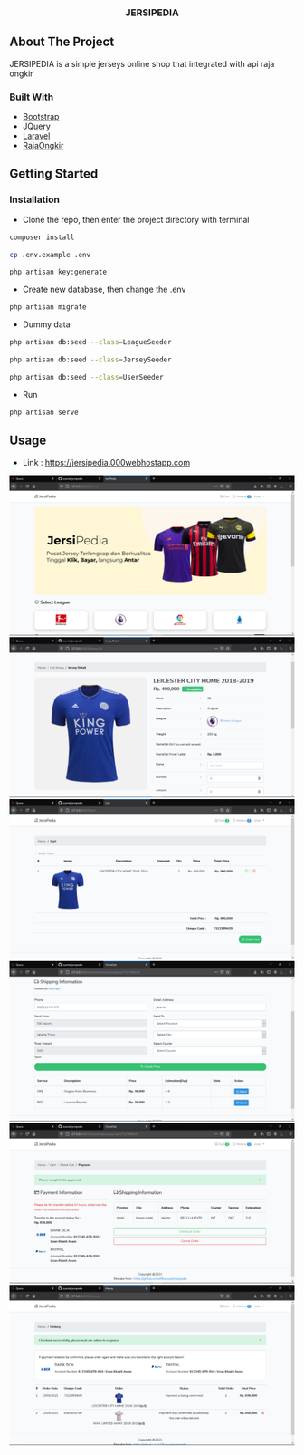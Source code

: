 <!-- PROJECT LOGO -->
<p align="center">
  <h3 align="center">JERSIPEDIA</h3>
</p>

<!-- ABOUT THE PROJECT -->
## About The Project

JERSIPEDIA is a simple jerseys online shop that integrated with api raja ongkir

### Built With

* [Bootstrap](https://getbootstrap.com)
* [JQuery](https://jquery.com)
* [Laravel](https://laravel.com)
* [RajaOngkir](https://rajaongkir.com)



<!-- GETTING STARTED -->
## Getting Started

### Installation

* Clone the repo, then enter the project directory with terminal
```sh
composer install
```
```sh
cp .env.example .env
```
```sh
php artisan key:generate
```
* Create new database, then change the .env
```sh
php artisan migrate
```
* Dummy data
```sh
php artisan db:seed --class=LeagueSeeder
```
```sh
php artisan db:seed --class=JerseySeeder
```
```sh
php artisan db:seed --class=UserSeeder
```
* Run
```sh
php artisan serve
```

<!-- USAGE EXAMPLES -->
## Usage

* Link : https://jersipedia.000webhostapp.com

<img src="public/images/ss/ss1.png" alt="ss1">
<img src="public/images/ss/ss2.png" alt="ss2">
<img src="public/images/ss/ss3.png" alt="ss3">
<img src="public/images/ss/ss4.png" alt="ss4">
<img src="public/images/ss/ss5.png" alt="ss5">
<img src="public/images/ss/ss6.png" alt="ss6">



